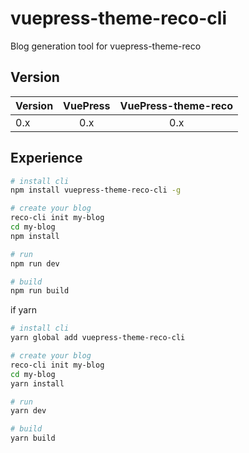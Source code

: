 # vuepress-theme-reco-cli

Blog generation tool for vuepress-theme-reco 

## Version

|Version|VuePress|VuePress-theme-reco|
|-|:-:|:-:|
|0.x|0.x|0.x|

## Experience

```bash
# install cli
npm install vuepress-theme-reco-cli -g

# create your blog
reco-cli init my-blog
cd my-blog
npm install

# run
npm run dev

# build
npm run build
```

if yarn

```bash
# install cli
yarn global add vuepress-theme-reco-cli

# create your blog
reco-cli init my-blog
cd my-blog
yarn install

# run
yarn dev

# build
yarn build
```
